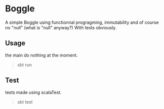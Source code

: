 # Boggle
A simple Boggle using functionnal progragming, immutability and of course no "null" (what is "null" anyway?)
With tests obviously.

## Usage
the main do nothing at the moment.
> sbt run

## Test
tests made using scalaTest.
> sbt test
